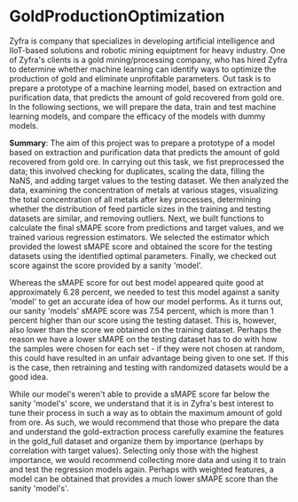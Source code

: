# GoldProductionOptimization

Zyfra is company that specializes in developing artificial intelligence and IIoT-based solutions and robotic mining equiptment for heavy industry. One of Zyfra's clients is a gold mining/processing company, who has hired Zyfra to determine whether machine learning can identify ways to optimize the production of gold and eliminate unprofitable parameters. Out task is to prepare a prototype of a machine learning model, based on extraction and purification data, that predicts the amount of gold recovered from gold ore. In the following sections, we will prepare the data, train and test machine learning models, and compare the efficacy of the models with dummy models.

**Summary**: The aim of this project was to prepare a prototype of a model based on extraction and purification data that predicts the amount of gold recovered from gold ore. In carrying out this task, we fist preprocessed the data; this involved checking for duplicates, scaling the data, filling the NaNS, and adding target values to the testing dataset. We then analyzed the data, examining the concentration of metals at various stages, visualizing the total concentration of all metals after key processes, determining whether the distribution of feed particle sizes in the training and testing datasets are similar, and removing outliers. Next, we built functions to calculate the final sMAPE score from predictions and target values, and we trained various regression estimators. We selected the estimator which provided the lowest sMAPE score and obtained the score for the testing datasets using the identified optimal parameters. Finally, we checked out score against the score provided by a sanity 'model'.

Whereas the sMAPE score for out best model appeared quite good at approximately 6.28 percent, we needed to test this model against a sanity 'model' to get an accurate idea of how our model performs. As it turns out, our sanity 'models' sMAPE score was 7.54 percent, which is more than 1 percent higher than our score using the testing dataset. This is, however, also lower than the score we obtained on the training dataset. Perhaps the reason we have a lower sMAPE on the testing dataset has to do with how the samples were chosen for each set - if they were not chosen at random, this could have resulted in an unfair advantage being given to one set. If this is the case, then retraining and testing with randomized datasets would be a good idea.

While our model's weren't able to provide a sMAPE score far below the sanity 'model's' score, we understand that it is in Zyfra's best interest to tune their process in such a way as to obtain the maximum amount of gold from ore. As such, we would recommend that those who prepare the data and understand the gold-extraction process carefully examine the features in the gold_full dataset and organize them by importance (perhaps by correlation with target values). Selecting only those with the highest importance, we would recommend collecting more data and using it to train and test the regression models again. Perhaps with weighted features, a model can be obtained that provides a much lower sMAPE score than the sanity 'model's'.


